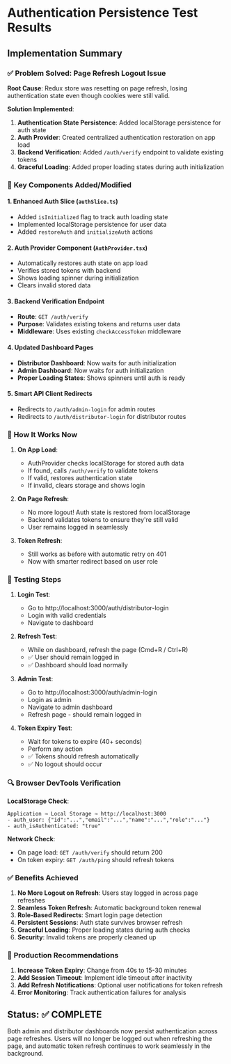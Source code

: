 # Authentication Persistence Test Results

## Implementation Summary

### ✅ **Problem Solved**: Page Refresh Logout Issue

**Root Cause**: Redux store was resetting on page refresh, losing authentication state even though cookies were still valid.

**Solution Implemented**:
1. **Authentication State Persistence**: Added localStorage persistence for auth state
2. **Auth Provider**: Created centralized authentication restoration on app load
3. **Backend Verification**: Added `/auth/verify` endpoint to validate existing tokens
4. **Graceful Loading**: Added proper loading states during auth initialization

### 🔧 **Key Components Added/Modified**

#### 1. Enhanced Auth Slice (`authSlice.ts`)
- Added `isInitialized` flag to track auth loading state
- Implemented localStorage persistence for user data
- Added `restoreAuth` and `initializeAuth` actions

#### 2. Auth Provider Component (`AuthProvider.tsx`)
- Automatically restores auth state on app load
- Verifies stored tokens with backend
- Shows loading spinner during initialization
- Clears invalid stored data

#### 3. Backend Verification Endpoint
- **Route**: `GET /auth/verify`
- **Purpose**: Validates existing tokens and returns user data
- **Middleware**: Uses existing `checkAccessToken` middleware

#### 4. Updated Dashboard Pages
- **Distributor Dashboard**: Now waits for auth initialization
- **Admin Dashboard**: Now waits for auth initialization
- **Proper Loading States**: Shows spinners until auth is ready

#### 5. Smart API Client Redirects
- Redirects to `/auth/admin-login` for admin routes
- Redirects to `/auth/distributor-login` for distributor routes

### 🎯 **How It Works Now**

1. **On App Load**:
   - AuthProvider checks localStorage for stored auth data
   - If found, calls `/auth/verify` to validate tokens
   - If valid, restores authentication state
   - If invalid, clears storage and shows login

2. **On Page Refresh**:
   - No more logout! Auth state is restored from localStorage
   - Backend validates tokens to ensure they're still valid
   - User remains logged in seamlessly

3. **Token Refresh**:
   - Still works as before with automatic retry on 401
   - Now with smarter redirect based on user role

### 🧪 **Testing Steps**

1. **Login Test**:
   - Go to http://localhost:3000/auth/distributor-login
   - Login with valid credentials
   - Navigate to dashboard

2. **Refresh Test**:
   - While on dashboard, refresh the page (Cmd+R / Ctrl+R)
   - ✅ User should remain logged in
   - ✅ Dashboard should load normally

3. **Admin Test**:
   - Go to http://localhost:3000/auth/admin-login
   - Login as admin
   - Navigate to admin dashboard
   - Refresh page - should remain logged in

4. **Token Expiry Test**:
   - Wait for tokens to expire (40+ seconds)
   - Perform any action
   - ✅ Tokens should refresh automatically
   - ✅ No logout should occur

### 🔍 **Browser DevTools Verification**

**LocalStorage Check**:
```
Application → Local Storage → http://localhost:3000
- auth_user: {"id":"...","email":"...","name":"...","role":"..."}
- auth_isAuthenticated: "true"
```

**Network Check**:
- On page load: `GET /auth/verify` should return 200
- On token expiry: `GET /auth/ping` should refresh tokens

### ✅ **Benefits Achieved**

1. **No More Logout on Refresh**: Users stay logged in across page refreshes
2. **Seamless Token Refresh**: Automatic background token renewal
3. **Role-Based Redirects**: Smart login page detection
4. **Persistent Sessions**: Auth state survives browser refresh
5. **Graceful Loading**: Proper loading states during auth checks
6. **Security**: Invalid tokens are properly cleaned up

### 🚀 **Production Recommendations**

1. **Increase Token Expiry**: Change from 40s to 15-30 minutes
2. **Add Session Timeout**: Implement idle timeout after inactivity
3. **Add Refresh Notifications**: Optional user notifications for token refresh
4. **Error Monitoring**: Track authentication failures for analysis

## Status: ✅ COMPLETE

Both admin and distributor dashboards now persist authentication across page refreshes. Users will no longer be logged out when refreshing the page, and automatic token refresh continues to work seamlessly in the background.

